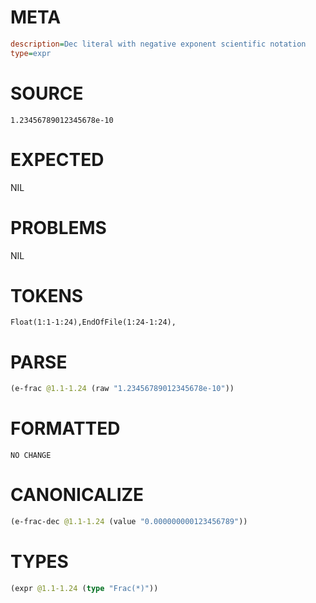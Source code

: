 # META
~~~ini
description=Dec literal with negative exponent scientific notation
type=expr
~~~
# SOURCE
~~~roc
1.23456789012345678e-10
~~~
# EXPECTED
NIL
# PROBLEMS
NIL
# TOKENS
~~~zig
Float(1:1-1:24),EndOfFile(1:24-1:24),
~~~
# PARSE
~~~clojure
(e-frac @1.1-1.24 (raw "1.23456789012345678e-10"))
~~~
# FORMATTED
~~~roc
NO CHANGE
~~~
# CANONICALIZE
~~~clojure
(e-frac-dec @1.1-1.24 (value "0.000000000123456789"))
~~~
# TYPES
~~~clojure
(expr @1.1-1.24 (type "Frac(*)"))
~~~
